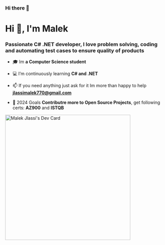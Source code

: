 ### Hi there 👋

<!--
**malek-jlassi/malek-jlassi** is a ✨ _special_ ✨ repository because its `README.md` (this file) appears on your GitHub profile.

Here are some ideas to get you started:

- 🔭 I’m currently working on ...
- 🌱 I’m currently learning ...
- 👯 I’m looking to collaborate on ...
- 🤔 I’m looking for help with ...
- 💬 Ask me about ...
- 📫 How to reach me: ...
- 😄 Pronouns: ...
- ⚡ Fun fact: ...
-->
<h1>Hi 👋, I'm Malek</h1>
<h3>Passionate C# .NET developer, I love problem solving, coding and automating test cases to ensure quality of products </h3>

- 🎓 Im **a Computer Science student**

- 💻 I’m continuously learning **C# and .NET**

- 📫 If you need anything just ask for it Im more than happy to help **jlassimalek770@gmail.com**

- 🥅 2024 Goals **Contributre more to Open Source Projects**, get following certs: **AZ900** and **ISTQB**



<a href="https://app.daily.dev/majdi"><img src="https://api.daily.dev/devcards/a063598ed1d3496491920d6c60ca2729.png?r=ffp" width="400" alt="Malek Jlassi's Dev Card"/></a>

